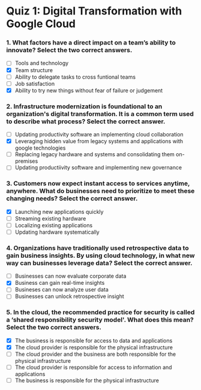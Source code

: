 # Quiz 1: Digital Transformation with Google Cloud

### 1. What factors have a direct impact on a team’s ability to innovate? Select the two correct answers.
- [ ] Tools and technology
- [x] Team structure
- [ ] Ability to delegate tasks to cross funtional teams
- [ ] Job satisfaction
- [x] Ability to try new things without fear of failure or judgement

### 2. Infrastructure modernization is foundational to an organization's digital transformation. It is a common term used to describe what process? Select the correct answer.
- [ ] Updating productivity software an implementing cloud collaboration
- [x] Leveraging hidden value from legacy systems and applications with google technologies
- [ ] Replacing legacy hardware and systems and consolidating them on-premises
- [ ] Updating productiivity software and implementing new governance

### 3. Customers now expect instant access to services anytime, anywhere. What do businesses need to prioritize to meet these changing needs? Select the correct answer.
- [x] Launching new applications quickly
- [ ] Streaming existing hardware
- [ ] Localizing existing applications
- [ ] Updating hardware systematically

### 4. Organizations have traditionally used retrospective data to gain business insights. By using cloud technology, in what new way can businesses leverage data? Select the correct answer.
- [ ] Businesses can now evaluate corporate data
- [x] Business can gain real-time insights
- [ ] Busineses can now analyze user data
- [ ] Businesses can unlock retrospective insight

### 5. In the cloud, the recommended practice for security is called a ‘shared responsibility security model'. What does this mean? Select the two correct answers.
- [x] The business is responsible for access to data and applications
- [x] The cloud provider is responsible for the physical infrastructure
- [ ] The cloud provider and the business are both responsible for the physical infrastructure
- [ ] The cloud provider is responsible for access to information and applications
- [ ] The business is responsible for the physical infrastructure
